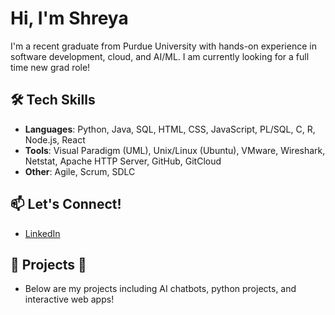 # Hi, I'm Shreya

I'm a recent graduate from Purdue University with hands-on experience in software development, cloud, and AI/ML.
I am currently looking for a full time new grad role!

## 🛠️ Tech Skills
- **Languages**: Python, Java, SQL, HTML, CSS, JavaScript, PL/SQL, C, R, Node.js, React
- **Tools**: Visual Paradigm (UML), Unix/Linux (Ubuntu), VMware, Wireshark, Netstat, Apache HTTP Server, GitHub, GitCloud   
- **Other**: Agile, Scrum, SDLC

## 📫 Let's Connect!
- [LinkedIn](https://www.linkedin.com/in/shreya-guddeti-aa1003220/)

## 🚀 Projects 🔽
- Below are my projects including AI chatbots, python projects, and interactive web apps!
